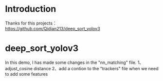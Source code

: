 # Introduction
Thanks for this projects：  
https://github.com/Qidian213/deep_sort_yolov3
# deep_sort_yolov3
In this demo, I has made some changes in the "nn_matching" file.
1、adjust_cosine distance
2、add a contion to the "trackers" file  when we need to add some features
